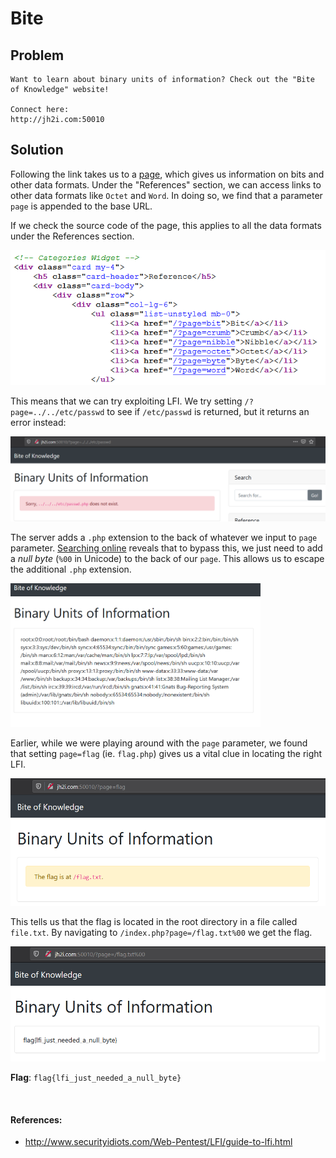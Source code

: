 # Bite

## Problem

```
Want to learn about binary units of information? Check out the "Bite of Knowledge" website!

Connect here:
http://jh2i.com:50010
```

## Solution

Following the link takes us to a [page](images/bite1.PNG), which gives us information on bits and other data formats. Under the "References"
section, we can access links to other data formats like `Octet` and `Word`. In doing so, we find that a parameter `page`
is appended to the base URL.

If we check the source code of the page, this applies to all the data formats under the References section.

![](images/bite2.PNG)

This means that we can try exploiting LFI. We try setting `/?page=../../etc/passwd` to see if `/etc/passwd` is returned,
but it returns an error instead:

![](images/bite3.PNG)

The server adds a `.php` extension to the back of whatever we input to `page` parameter. [Searching online](images/bitemisc1.PNG) reveals that to 
bypass this, we just need to add a *null byte* (`%00` in Unicode) to the back of our `page`. This allows us to escape the 
additional `.php` extension.

<img src= "images/bite4.PNG" width="400">

Earlier, while we were playing around with the `page` parameter, we found that setting `page=flag` (ie. `flag.php`) gives
us a vital clue in locating the right LFI.

![](images/bite5.PNG)

This tells us that the flag is located in the root directory in a file called `file.txt`. By navigating to `/index.php?page=/flag.txt%00` 
we get the flag.

![](images/bite_flag.PNG)

**Flag**: `flag{lfi_just_needed_a_null_byte}`

&nbsp;

#### References:
* http://www.securityidiots.com/Web-Pentest/LFI/guide-to-lfi.html
